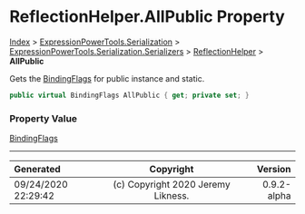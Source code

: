 ﻿# ReflectionHelper.AllPublic Property

[Index](../index.md) > [ExpressionPowerTools.Serialization](ExpressionPowerTools.Serialization.a.md) > [ExpressionPowerTools.Serialization.Serializers](ExpressionPowerTools.Serialization.Serializers.n.md) > [ReflectionHelper](ExpressionPowerTools.Serialization.Serializers.ReflectionHelper.cs.md) > **AllPublic**

Gets the [BindingFlags](https://docs.microsoft.com/dotnet/api/system.reflection.bindingflags) for public instance and static.

```csharp
public virtual BindingFlags AllPublic { get; private set; }
```

### Property Value

 [BindingFlags](https://docs.microsoft.com/dotnet/api/system.reflection.bindingflags) 


---

| Generated | Copyright | Version |
| :-- | :-: | --: |
| 09/24/2020 22:29:42 | (c) Copyright 2020 Jeremy Likness. | 0.9.2-alpha |
